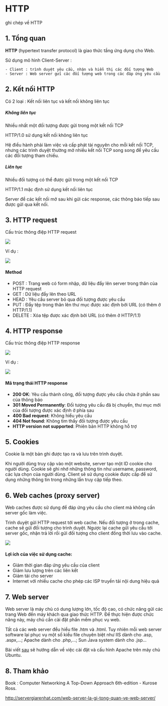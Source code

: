 # HTTP
ghi chép về HTTP

## 1. Tổng quan 
**HTTP** (hypertext transfer protocol) là giao thức tầng ứng dụng cho Web.

Sử dụng mô hình Client-Server :

	- Client : trình duyệt yêu cầu, nhận và hiển thị các đối tượng Web
	- Server : Web server gửi các đối tượng web trong các đáp ứng yêu cầu 

## 2. Kết nối HTTP
Có 2 loại : Kết nối liên tục và kết nối không liên tục 

##### Không liên tục 
Nhiều nhất một đối tượng được gửi trong một kết nối TCP 

HTTP/1.0 sử dụng kết nối không liên tục

Hệ điều hành phải làm việc và cấp phát tài nguyên cho mỗi kết nối TCP, nhưng các trình duyệt thường mở nhiều kết nối TCP song song để yêu cầu các đối tượng tham chiếu. 

##### Liên tục 
Nhiều đối tượng có thể được gửi trong một kết nối TCP

HTTP/1.1 mặc định sử dụng kết nối liên tục 

Server để các kết nối mở sau khi gửi các response, các thông báo tiếp sau được gửi qua kết nối. 

## 3. HTTP request 
Cấu trúc thông điệp HTTP request

<img src="http://i.imgur.com/rdwliuE.png">

Ví dụ :

<img src="http://i.imgur.com/Lsa8ff8.png">

#### Method 
- POST : Trang web có form nhập, dữ liệu đẩy lên server trong thân của HTTP request
- GET : Dữ liệu đẩy lên theo URL 
- HEAD : Yêu cầu server bỏ qua đối tượng được yêu cầu 
- PUT : Đẩy tệp trong thân lên thư mục được xác định bởi URL (có thêm ở HTTP/1.1)
- DELETE : Xóa tệp được xác định bởi URL (có thêm ở HTTP/1.1)

## 4. HTTP response 
Cấu trúc thông điệp HTTP response

<img src="http://i.imgur.com/VlsUNjX.png">

Ví dụ :

<img src="http://i.imgur.com/XdMvWXn.png">

#### Mã trạng thái HTTP response
- **200 OK**: Yêu cầu thành công, đối tượng được yêu cầu chứa ở phần sau của thông báo
- **301 Moved Permanently**: Đối tượng yêu cầu đã bị chuyển, thư mục mới của đối tượng được xác định ở phía sau
- **400 Bad request**: Không hiểu yêu cầu
- **404 Not found**: Không tìm thấy đối tượng được yêu cầu
- **HTTP version not supported**: Phiên bản HTTP không hỗ trợ

## 5. Cookies
Cookie là một bản ghi được tạo ra và lưu trên trình duyệt. 

Khi người dùng truy cập vào một website, server tạo một ID cookie cho người dùng. Cookie sẽ ghi nhớ những thông tin như username, password, các lựa chọn của người dùng. Client sẽ sử dụng cookie được cấp để sử dụng những thông tin trong những lần truy cập tiếp theo.

## 6. Web caches (proxy server)
Web caches được sử dụng để đáp ứng yêu cầu cho client mà không cần server gốc làm việc.

Trình duyệt gửi HTTP request tới web cache. Nếu đối tượng ở trong cache, cache sẽ gửi đối tượng cho trình duyệt. Ngược lại cache gửi yêu cầu tới server gốc, nhận trả lời rồi gửi đối tượng cho client đồng thời lưu vào cache.

<img src="http://i.imgur.com/vHaejwa.png">

#### Lợi ích của việc sử dụng cache:
- Giảm thời gian đáp ứng yêu cầu của client
- Giảm lưu lượng trên các liên kết
- Giảm tải cho server
- Internet với nhiều cache cho phép các ISP truyền tải nội dung hiệu quả

## 7. Web server
Web server là máy chủ có dung lượng lớn, tốc độ cao, có chức năng gửi các trang Web đến máy khách qua giao thức HTTP.
Để thực hiện được chức năng này, máy chủ cần cài đặt phần mềm phục vụ web. 

Tất cả các web server đểu hiểu file .htm và .html. Tuy nhiên mỗi web server software lại phục vụ một số kiểu file chuyên biệt như IIS dành cho .asp, .aspx,...; Apache dành cho .php,...; Sun Java system dành cho .jsp...

Bài viết [sau](https://github.com/locvx1234/HTTP/blob/master/Apache2.md) sẽ hướng dẫn về việc cài đặt và cấu hình Apache trên máy chủ Ubuntu.

## 8. Tham khảo 
Book : Computer Networking A Top-Down Approach 6th-edition - Kurose Ross.

http://servergiarenhat.com/web-server-la-gi-tong-quan-ve-web-server/
